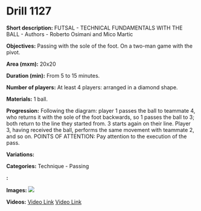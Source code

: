 # Drill 1127

**Short description:**
FUTSAL - TECHNICAL FUNDAMENTALS WITH THE BALL - Authors - Roberto Osimani and Mico Martic

**Objectives:**
Passing with the sole of the foot. On a two-man game with the pivot.

**Area (mxm):**
20x20

**Duration (min):**
From 5 to 15 minutes.

**Number of players:**
At least 4 players: arranged in a diamond shape.

**Materials:**
1 ball.

**Progression:**
Following the diagram: player 1 passes the ball to teammate 4, who returns it with the sole of the foot backwards, so 1 passes the ball to 3; both return to the line they started from. 3 starts again on their line. Player 3, having received the ball, performs the same movement with teammate 2, and so on. POINTS OF ATTENTION: Pay attention to the execution of the pass.

**Variations:**


**Categories:**
Technique - Passing

**:**


**Images:**
![](https://www.coachingfutsal.com/\images\ab3b57dfaaeb35c5c2467dfc0189139d7983481bfb37129ef90e19c8b4d071efd98fca04c55b1029b42e67ee3ad2018013f460f54fa3ac0e35c2add28e17289452c1ea383d91a.jpg)

**Videos:**
[Video Link](https://www.youtube.com/embed/GwXqwr4UX9s)
[Video Link](https://www.youtube.com/embed/cQHIxz52Uv0)

